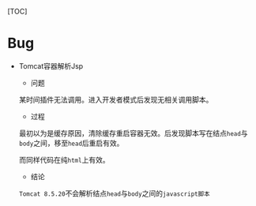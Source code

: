 [TOC]

# Bug

- Tomcat容器解析Jsp

  - 问题

  某时间插件无法调用。进入开发者模式后发现无相关调用脚本。

  - 过程

  最初以为是缓存原因，清除缓存重启容器无效。后发现脚本写在结点`head`与`body`之间，移至`head`后重启有效。

  而同样代码在纯`html`上有效。

  - 结论

  `Tomcat 8.5.20`不会解析结点`head`与`body`之间的`javascript脚本`